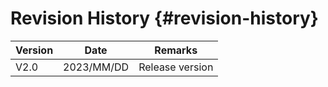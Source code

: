 # Revision History {#revision-history}

| Version | Date | Remarks |
| --- | --- | --- |
| V2.0 | 2023/MM/DD | Release version |